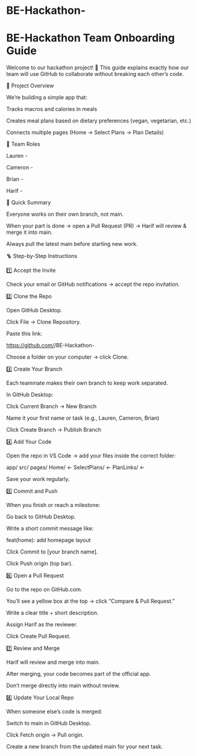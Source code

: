# BE-Hackathon-
# BE-Hackathon Team Onboarding Guide

Welcome to our hackathon project! 🎉
This guide explains exactly how our team will use GitHub to collaborate without breaking each other’s code.

🚀 Project Overview

We’re building a simple app that:

Tracks macros and calories in meals

Creates meal plans based on dietary preferences (vegan, vegetarian, etc.)

Connects multiple pages (Home → Select Plans → Plan Details)

👥 Team Roles

Lauren -

Cameron	- 

Brian	- 

Harif - 

🧠 Quick Summary

Everyone works on their own branch, not main.

When your part is done → open a Pull Request (PR) → Harif will review & merge it into main.

Always pull the latest main before starting new work.

🪜 Step-by-Step Instructions

1️⃣ Accept the Invite

Check your email or GitHub notifications → accept the repo invitation.

2️⃣ Clone the Repo

Open GitHub Desktop.

Click File → Clone Repository.

Paste this link:

https://github.com/<your-username>/BE-Hackathon-


Choose a folder on your computer → click Clone.

3️⃣ Create Your Branch

Each teammate makes their own branch to keep work separated.

In GitHub Desktop:

Click Current Branch → New Branch

Name it your first name or task (e.g., Lauren, Cameron, Brian)

Click Create Branch → Publish Branch

4️⃣ Add Your Code

Open the repo in VS Code → add your files inside the correct folder:

app/
  src/
    pages/
      Home/         ←
      SelectPlans/  ← 
      PlanLinks/    ← 


Save your work regularly.

5️⃣ Commit and Push

When you finish or reach a milestone:

Go back to GitHub Desktop.

Write a short commit message like:

feat(home): add homepage layout


Click Commit to [your branch name].

Click Push origin (top bar).

6️⃣ Open a Pull Request

Go to the repo on GitHub.com.

You’ll see a yellow box at the top → click “Compare & Pull Request.”

Write a clear title + short description.

Assign Harif as the reviewer.

Click Create Pull Request.

7️⃣ Review and Merge

Harif will review and merge into main.

After merging, your code becomes part of the official app.

Don’t merge directly into main without review.

8️⃣ Update Your Local Repo

When someone else’s code is merged:

Switch to main in GitHub Desktop.

Click Fetch origin → Pull origin.

Create a new branch from the updated main for your next task.

